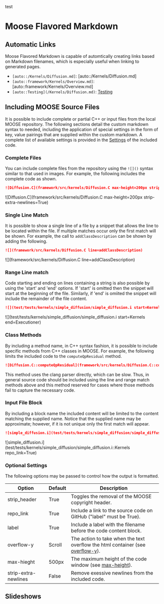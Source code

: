 <!-- content/generation/MooseFlavoredMarkdown.md -->

test

# Moose Flavored Markdown

## Automatic Links

Moose Flavored Markdown is capable of automtically creating links based on Markdown filenames, which is
especially useful when linking to generated pages.

* `[auto::/Kernels/Diffusion.md]`: [auto::/Kernels/Diffusion.md]
* `[auto::framework/Kernels/Overview.md]`: [auto::framework/Kernels/Overview.md]
* `[auto::Testing](/Kernels/Diffusion.md)`: [Testing](auto::/Kernels/Diffusion.md)

## Including MOOSE Source Files
It is possible to include complete or partial C++ or input files from the local MOOSE repository. The following sections detail the custom
markdown syntax to needed, including the application of special settings in the form of key, value pairings that are supplied within
the custom markdown. A complete list of available settings is provided in the [Settings](MooseFlavoredMarkdown.md#optional-settings) of the included code.

### Complete Files
You can include complete files from the repository using the `![]()` syntax similar to that used in images. For example, the following
includes the complete code as shown.

```markdown
![Diffusion.C](framework/src/kernels/Diffusion.C max-height=200px strip-extra-newlines=True)
```

![Diffusion.C](framework/src/kernels/Diffusion.C max-height=200px strip-extra-newlines=True)

### Single Line Match
It is possible to show a single line of a file by a snippet that allows the line to be located within
the file. If multiple matches occur only the first match will be shown. For example, the call to
`addClassDescription` can be shown by adding the following.

```markdown
![](framework/src/kernels/Diffusion.C line=addClassDescription)
```

![](framework/src/kernels/Diffusion.C line=addClassDescription)

### Range Line match
Code starting and ending on lines containing a string is also possible by using the 'start' and 'end'
options. If 'start' is omitted then the snippet will start at the beginning of the file. Similarly, if 'end'
is omiited the snippet will include the remainder of the file content.

```markdown
![](test/tests/kernels/simple_diffusion/simple_diffusion.i start=Kernels end=Executioner)
```

![](test/tests/kernels/simple_diffusion/simple_diffusion.i start=Kernels end=Executioner)

### Class Methods
By including a method name, in C++ syntax fashion, it is possible to include specific methods from C++ classes in MOOSE. For example,
the following limits the included code to the `computeQpResidual` method.

```markdown
![Diffusion.C::computeQpResidual](framework/src/kernels/Diffusion.C::computeQpResidual)
```

<!--
![Diffusion.C::computeQpResidual](framework/src/kernels/Diffusion.C::computeQpResidual)
-->

This method uses the clang parser directly, which can be slow. Thus, in general source code should be
included using the line and range match methods above and this method reserved for cases where those methods
fail to capture the necessary code.


### Input File Block
By including a block name the included content will be limited to the content matching the supplied name. Notice that the supplied name may be approximate; however, if it is not unique only the first match will appear.

```markdown
![simple_diffusion.i](test/tests/kernels/simple_diffusion/simple_diffusion.i::Kernels)
```

![simple_diffusion.i](test/tests/kernels/simple_diffusion/simple_diffusion.i::Kernels repo_link=True)


### Optional Settings
The following options may be passed to control how the output is formatted.


| Option               | Default | Description |
| -------------------- | ------- | ----------- |
| strip_header         | True    | Toggles the removal of the MOOSE copyright header. |
| repo_link            | True    | Include a link to the source code on GitHub ("label" must be True). |
| label                | True    | Include a label with the filename before the code content block. |
| overflow-y           | Scroll  | The action to take when the text overflow the html container (see [overflow-y](http://www.w3schools.com/cssref/css3_pr_overflow-y.asp)). |
| max-hieght           | 500px   | The maximum height of the code window (see [max-height](http://www.w3schools.com/cssref/pr_dim_max-height.asp)). |
| strip-extra-newlines | False   | Remove exessive newlines from the included code. |

## Slideshows
